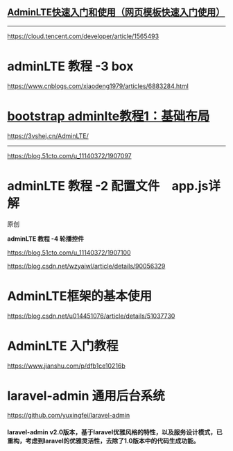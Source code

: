 

## [AdminLTE快速入门和使用（网页模板快速入门使用）](http://www.okgoes.cn/blog/detail?blog_id=28232)





---

https://cloud.tencent.com/developer/article/1565493



# adminLTE 教程 -3 box

https://www.cnblogs.com/xiaodeng1979/articles/6883284.html

# [bootstrap adminlte教程1：基础布局](https://www.cnblogs.com/xiaodeng1979/articles/6883284.html)



https://3vshej.cn/AdminLTE/



---

https://blog.51cto.com/u_11140372/1907097

# adminLTE 教程 -2 配置文件　app.js详解

 原创





**adminLTE 教程 -4 轮播控件**

https://blog.51cto.com/u_11140372/1907100





https://blog.csdn.net/wzyaiwl/article/details/90056329

# AdminLTE框架的基本使用





https://blog.csdn.net/u014451076/article/details/51037730

# AdminLTE 入门教程





https://www.jianshu.com/p/dfb1ce10216b



# laravel-admin 通用后台系统



https://github.com/yuxingfei/laravel-admin



#### laravel-admin v2.0版本，基于laravel优雅风格的特性，以及服务设计模式，已重构，考虑到laravel的优雅灵活性，去除了1.0版本中的代码生成功能。
